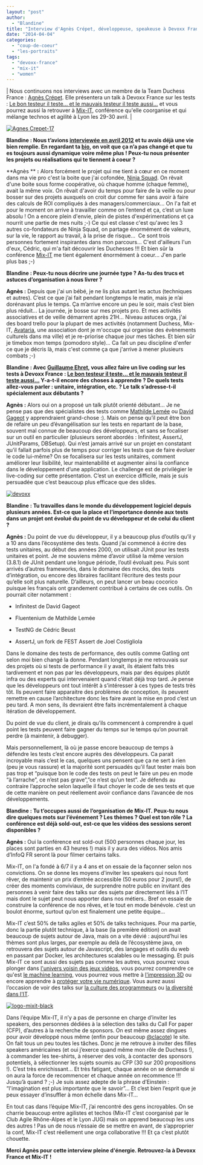 ```yaml
---
layout: "post"
author: 
  - "Blandine"
title: "Interview d'Agnès Crépet, développeuse, speakeuse à Devoxx France et coorganisatrice de Mix-IT"
date: "2014-04-04"
categories: 
  - "coup-de-coeur"
  - "les-portraits"
tags: 
  - "devoxx-france"
  - "mix-it"
  - "women"
---
```


| Nous continuons nos interviews avec un membre de la Team Duchess France : [Agnès Crépet](http://ninja-squad.fr/team#Agnes). Elle présentera un talk à Devoxx France sur les tests : [Le bon testeur il teste... et le mauvais testeur il teste aussi...](http://cfp.devoxx.fr/devoxxfr2014/talk/BBV-277/Le%20bon%20testeur%20il%20teste....%20et%20le%20mauvais%20testeur%20il%20teste%20aussi... "Le bon testeur il teste.... et le mauvais testeur il teste aussi...") et vous pourrez aussi la retrouver à [Mix-IT](http://www.mix-it.fr/), conférence qu'elle coorganise et qui mélange technos et agilité à Lyon les 29-30 avril. |

[![Agnes Crepet-17](/assets/2014/04/2014-04-04-interview-dagnes-crepet-developpeuse-speakeuse-a-devoxx-france-et-coorganisatrice-de-mix-it/Agnes-Crepet-17-199x300.jpg)](http://ninja-squad.fr/team#Agnes)

**Blandine : Nous t’avions [interviewée en avril 2012](http://www.duchess-france.org/bof-duchess-france-a-devoxx-et-presentation-de-mix-it-par-agnes-crepet/) et tu avais déjà une vie bien remplie. En regardant ta [bio](http://ninja-squad.fr/team#Agnes), on voit que ça n’a pas changé et que tu es toujours aussi dynamique voire même plus ! Peux-tu nous présenter les projets ou réalisations qui te tiennent à coeur ?**

**Agnès ** **:** Alors forcément le projet qui me tient à cœur en ce moment dans ma vie pro c'est la boite que j'ai cofondée, [Ninja Squad](http://ninja-squad.fr/). On rêvait d'une boite sous forme coopérative, où chaque homme (chaque femme), avait la même voix. On rêvait d'avoir du temps pour faire de la veille ou pour bosser sur des projets auxquels on croit dur comme fer sans avoir à faire des calculs de ROI compliqués à des managers/commerciaux... On l'a fait et pour le moment on arrive à travailler comme on l’entend et ça, c’est un luxe absolu ! On a encore plein d'envie, plein de pistes d'expérimentations et ça nourrit une partie de mes nuits ;-) Ce qui est classe c'est qu'avec les 3 autres co-fondateurs de Ninja Squad, on partage énormément de valeurs, sur la vie, le rapport au travail, à la prise de risque...  Ce sont trois personnes fortement inspirantes dans mon parcours... C'est d'ailleurs l'un d'eux, Cédric, qui m'a fait découvrir les Duchesses !!! Et bien sûr la conférence [Mix-IT](http://www.mix-it.fr/) me tient également énormément à coeur... J'en parle plus bas ;-)

**Blandine : Peux-tu nous décrire une journée type ? As-tu des trucs et astuces d’organisation à nous livrer ?**

**Agnès :** Depuis que j'ai un bébé, je ne lis plus autant les actus (techniques et autres). C’est ce que j’ai fait pendant longtemps le matin, mais je n’ai dorénavant plus le temps. Ça m’arrive encore un peu le soir, mais c’est bien plus réduit... La journée, je bosse sur mes projets pro. Et mes activités associatives et de veille démarrent après 21H... Niveau astuces orga, j'ai des board trello pour la plupart de mes activités (notamment Duchess, Mix-IT, [Avataria](http://www.avataria.org/spip/index.php), une association dont je m'occupe qui organise des évènements culturels dans ma ville) et je re-priorise chaque jour mes tâches. Et bien sûr je timebox mon temps (pomodoro style)... Ca fait un peu discipline d'enfer ce que je décris là, mais c'est comme ça que j'arrive à mener plusieurs combats ;-)

**Blandine : Avec [Guillaume Ehret](http://cfp.devoxx.fr/devoxxfr2014/speaker/5926b150dbddc5ae5214ad045de64d806306ed67/Guillaume%20Ehret), vous allez faire un live coding sur les tests à Devoxx France : [Le bon testeur il teste... et le mauvais testeur il teste aussi...](http://cfp.devoxx.fr/devoxxfr2014/talk/BBV-277/Le%20bon%20testeur%20il%20teste....%20et%20le%20mauvais%20testeur%20il%20teste%20aussi... "Le bon testeur il teste.... et le mauvais testeur il teste aussi...") Y-a-t-il encore des choses à apprendre ? De quels tests allez-vous parler : unitaire, intégration, etc. ? Le talk s’adresse-t-il spécialement aux débutants ?**

**Agnès :** Alors oui on a proposé un talk plutôt orienté débutant... Je ne pense pas que des spécialistes des tests comme [Mathilde Lemée](https://twitter.com/MathildeLemee) ou [David Gageot](https://twitter.com/dgageot) y apprendraient grand-chose :). Mais on pense qu’il peut être bon de refaire un peu d’évangélisation sur les tests en repartant de la base, souvent mal connue de beaucoup des développeurs, et sans se focaliser sur un outil en particulier (plusieurs seront abordés : Infinitest, AssertJ, JUnitParams, DBSetup). Qui n’est jamais arrivé sur un projet en constatant qu’il fallait parfois plus de temps pour corriger les tests que de faire évoluer le code lui-même? On se focalisera sur les tests unitaires, comment améliorer leur lisibilité, leur maintenabilité et augmenter ainsi la confiance dans le développement d’une application. Le challenge est de privilégier le live-coding sur cette présentation. C’est un exercice difficile, mais je suis persuadée que c’est beaucoup plus efficace que des slides.

[![devoxx](/assets/2014/04/2014-04-04-interview-dagnes-crepet-developpeuse-speakeuse-a-devoxx-france-et-coorganisatrice-de-mix-it/devoxx-300x115.jpg)](http://www.devoxx.fr/)

**Blandine : Tu travailles dans le monde du développement logiciel depuis plusieurs années. Est-ce que la place et l’importance donnée aux tests dans un projet ont évolué du point de vu développeur et de celui du client ?**

**Agnès :** Du point de vue du développeur, il y a beaucoup plus d’outils qu’il y a 10 ans dans l’écosystème des tests. Quand j’ai commencé à écrire des tests unitaires, au début des années 2000, on utilisait JUnit pour les tests unitaires et point. Je me souviens même d’avoir utilisé la même version (3.8.1) de JUnit pendant une longue période, l’outil évoluait peu. Puis sont arrivés d’autres frameworks, dans le domaine des mocks, des tests d’intégration, ou encore des libraires facilitant l’écriture des tests pour qu’elle soit plus naturelle. D’ailleurs, on peut lancer un beau cocorico puisque les français ont grandement contribué à certains de ces outils. On pourrait citer notamment :

- Infinitest de David Gageot

- Fluentenium de Mathilde Lemée

- TestNG de Cédric Beust

- AssertJ, un fork de FEST Assert de Joel Costigliola

Dans le domaine des tests de performance, des outils comme Gatling ont selon moi bien changé la donne. Pendant longtemps je me retrouvais sur des projets où si tests de performance il y avait, ils étaient faits très tardivement et non pas par les développeurs, mais par des équipes plutôt infra ou des experts qui intervenaient quand c’était déjà trop tard. Je pense que les développeurs ont tout intérêt à s’intéresser à ces types de tests très tôt. Ils peuvent faire apparaitre des problèmes de conception, ils peuvent remettre en cause l’architecture donc les faire avant la mise en prod c’est un peu tard. A mon sens, ils devraient être faits incrémentalement à chaque itération de développement.

Du point de vue du client, je dirais qu’ils commencent à comprendre à quel point les tests peuvent faire gagner du temps sur le temps qu’on pourrait perdre (à maintenir, à debugger).

Mais personnellement, là où je passe encore beaucoup de temps à défendre les tests c’est encore auprès des développeurs. Ca parait incroyable mais c’est le cas, quelques uns pensent que ça ne sert à rien (peu je vous rassure) et la majorité sont persuadés qu’il faut tester mais bon pas trop et “puisque bon le code des tests on peut le faire un peu en mode “à l’arrache”, ce n’est pas grave”,”ce n’est qu’un test”. Je défends au contraire l’approche selon laquelle il faut choyer le code de ses tests et que de cette manière on peut réellement avoir confiance dans l’avancée de nos développements.

**Blandine : Tu t’occupes aussi de l’organisation de Mix-IT. Peux-tu nous dire quelques mots sur l’événement ? Les thèmes ? Quel est ton rôle ? La conférence est déjà sold-out, est-ce que les vidéos des sessions seront disponibles ?**

**Agnès :** Oui la conférence est sold-out (500 personnes chaque jour, les places sont parties en 43 heures !) mais il y aura des vidéos. Nos amis d’InfoQ FR seront là pour filmer certains talks.

Mix-IT, on l'a fondé à 6/7 il y a 4 ans et on essaie de la façonner selon nos convictions. On se donne les moyens d'inviter les speakers qui nous font rêver, de maintenir un prix d’entrée accessible (50 euros pour 2 jours!), de créer des moments conviviaux, de surprendre notre public en invitant des personnes à venir faire des talks sur des sujets par directement liés à l’IT mais dont le sujet peut nous apporter dans nos métiers.. Bref on essaie de construire la conférence de nos rêves, et le tout en mode bénévole. c’est un boulot énorme, surtout qu’on est finalement une petite équipe…

Mix-IT c’est 50% de talks agiles et 50% de talks techniques. Pour ma partie, donc la partie plutôt technique, à la base (la première édition) on avait beaucoup de sujets autour de Java, mais on a vite dévié : aujourd’hui les thèmes sont plus larges, par exemple au delà de l’écosystème java, on retrouvera des sujets autour de Javascript, des langages et outils du web en passant par Docker, les architectures scalables ou le messaging. Et puis Mix-IT ce sont aussi des sujets pas comme les autres, vous pourrez vous plonger dans [l'univers voisin des jeux vidéos](http://www.mix-it.fr/session/351/jeu-video-le-cousin-un-peu-etrange-de-l-it-), vous pourrez comprendre ce qu'est [le machine learning](http://www.mix-it.fr/session/500/machine-learning-et-regulation-numerique), vous pourrez vous mettre à [l'impression 3D](http://www.mix-it.fr/session/442/des-bits-aux-atomes-re-materialisons-) ou encore apprendre à [protéger votre vie numérique](http://www.mix-it.fr/session/340/la-confiance-dans-un-monde-sous-surveillance). Vous aurez aussi l’occasion de voir des talks sur [la culture des programmeurs](http://www.mix-it.fr/session/389/la-culture-du-programmeur) ou [la diversité dans l'IT](http://www.mix-it.fr/session/509/programming-diversity-).

[![logo-mixit-black](/assets/2014/04/2014-04-04-interview-dagnes-crepet-developpeuse-speakeuse-a-devoxx-france-et-coorganisatrice-de-mix-it/logo-mixit-black-300x76.png)](http://www.mix-it.fr/)

Dans l’équipe Mix-IT, il n’y a pas de personne en charge d’inviter les speakers, des personnes dédiées à la sélection des talks du Call For paper (CFP), d’autres à la recherche de sponsors. On est même assez dingues pour avoir développé nous même (enfin pour beaucoup [@clacote](https://twitter.com/clacote)) le site. On fait tous un peu toutes les tâches. Donc je me retrouve à inviter des filles speakers américaines (et oui j’exerce quand même mon rôle de Duchess !), à commander les tee-shirts, à réserver des vols, à contacter des sponsors potentiels, à sélectionner les sujets soumis au CFP (30 sur 200 propositions !). C’est très enrichissant… Et très fatigant, chaque année on se demande si on aura la force de recommencer et chaque année on recommence !!! Jusqu’à quand ? ;-) Je suis assez adepte de la phrase d’Einstein : “l'imagination est plus importante que le savoir”... Et c’est bien l’esprit que je peux essayer d’insuffler à mon échelle dans Mix-IT…

En tout cas dans l’équipe Mix-IT, j’ai rencontré des gens incroyables. On se charrie beaucoup entre agilistes et techos (Mix-IT c’est coorganisé par le Club Agile Rhône-Alpes et le Lyon JUG) mais on apprend beaucoup les uns des autres ! Pas un de nous n’essaie de se mettre en avant, de s’approprier la conf, Mix-IT c’est réellement une orga collaborative !!! Et ça c’est plutôt chouette.

**Merci Agnès pour cette interview pleine d'énergie. Retrouvez-la à Devoxx France et Mix-IT !**
